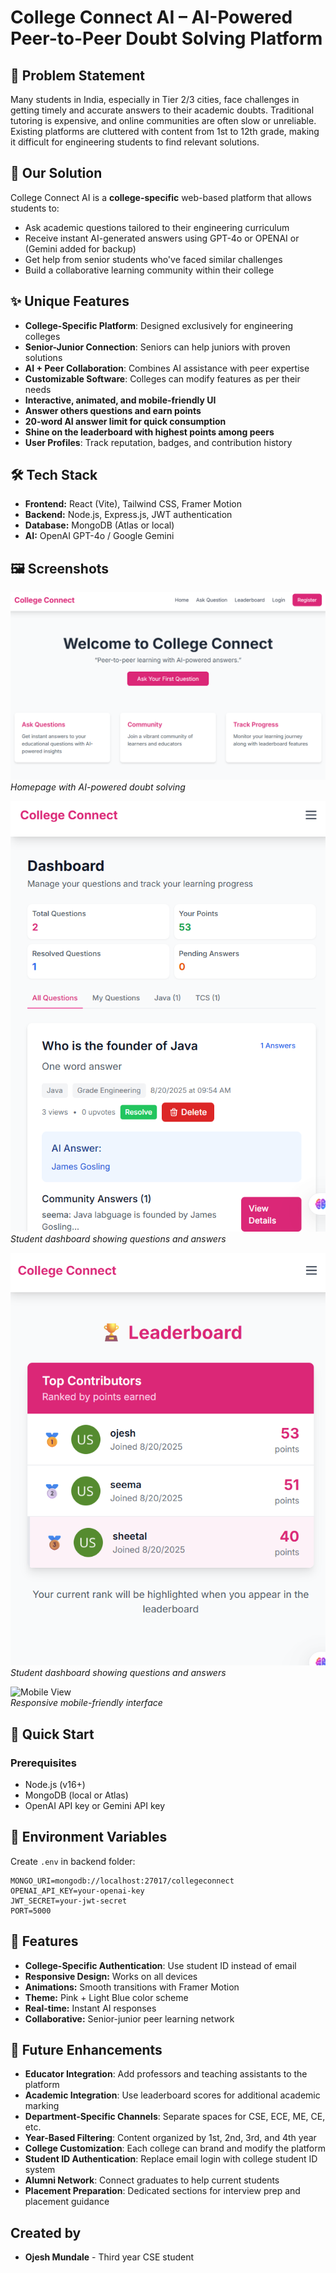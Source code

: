 # College Connect AI – AI-Powered Peer-to-Peer Doubt Solving Platform

## 🎯 Problem Statement
Many students in India, especially in Tier 2/3 cities, face challenges in getting timely and accurate answers to their academic doubts. Traditional tutoring is expensive, and online communities are often slow or unreliable. Existing platforms are cluttered with content from 1st to 12th grade, making it difficult for engineering students to find relevant solutions.

## 🚀 Our Solution
College Connect AI is a **college-specific** web-based platform that allows students to:
- Ask academic questions tailored to their engineering curriculum
- Receive instant AI-generated answers using GPT-4o or OPENAI or (Gemini added for backup)
- Get help from senior students who've faced similar challenges
- Build a collaborative learning community within their college

## ✨ Unique Features
- **College-Specific Platform**: Designed exclusively for engineering colleges
- **Senior-Junior Connection**: Seniors can help juniors with proven solutions
- **AI + Peer Collaboration**: Combines AI assistance with peer expertise
- **Customizable Software**: Colleges can modify features as per their needs
- **Interactive, animated, and mobile-friendly UI**
- **Answer others questions and earn points**
- **20-word AI answer limit for quick consumption**
- **Shine on the leaderboard with highest points among peers**
- **User Profiles**: Track reputation, badges, and contribution history

## 🛠️ Tech Stack
- **Frontend:** React (Vite), Tailwind CSS, Framer Motion
- **Backend:** Node.js, Express.js, JWT authentication
- **Database:** MongoDB (Atlas or local)
- **AI:** OpenAI GPT-4o / Google Gemini

 ## 🖼️ Screenshots

![Homepage](images/homepage.png)  
*Homepage with AI-powered doubt solving*

![Dashboard](images/dashboard.png)  
*Student dashboard showing questions and answers*

![LeaderBoard](images/leaderboard.png)  
*Student dashboard showing questions and answers*

![Mobile View](images/mobile-view.png)  
*Responsive mobile-friendly interface*


## 🚀 Quick Start

### Prerequisites
- Node.js (v16+)
- MongoDB (local or Atlas)
- OpenAI API key or Gemini API key


## 🔧 Environment Variables
Create `.env` in backend folder:
```
MONGO_URI=mongodb://localhost:27017/collegeconnect
OPENAI_API_KEY=your-openai-key
JWT_SECRET=your-jwt-secret
PORT=5000
```

## 🎨 Features
- **College-Specific Authentication**: Use student ID instead of email
- **Responsive Design:** Works on all devices
- **Animations:** Smooth transitions with Framer Motion
- **Theme:** Pink + Light Blue color scheme
- **Real-time:** Instant AI responses
- **Collaborative:** Senior-junior peer learning network

## 🔮 Future Enhancements
- **Educator Integration**: Add professors and teaching assistants to the platform
- **Academic Integration**: Use leaderboard scores for additional academic marking
- **Department-Specific Channels**: Separate spaces for CSE, ECE, ME, CE, etc.
- **Year-Based Filtering**: Content organized by 1st, 2nd, 3rd, and 4th year
- **College Customization**: Each college can brand and modify the platform
- **Student ID Authentication**: Replace email login with college student ID system
- **Alumni Network**: Connect graduates to help current students
- **Placement Preparation**: Dedicated sections for interview prep and placement guidance



## Created by 

- **Ojesh Mundale** - Third year CSE student

